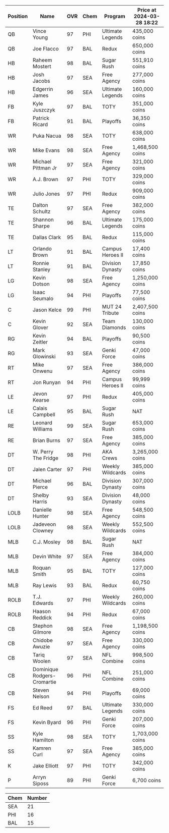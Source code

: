 Position | Name | OVR | Chem | Program | Price at 2024-03-28 18:22
--- | --- | --- | --- | --- | ---
QB | Vince Young | 97 | PHI | Ultimate Legends | 435,000 coins
QB | Joe Flacco | 97 | BAL | Redux | 650,000 coins
HB | Raheem Mostert | 98 | BAL | Sugar Rush | 551,910 coins
HB | Josh Jacobs | 97 | SEA | Free Agency | 277,000 coins
HB | Edgerrin James | 96 | SEA | Ultimate Legends | 160,000 coins
FB | Kyle Juszczyk | 97 | BAL | TOTY | 351,000 coins
FB | Patrick Ricard | 91 | BAL | Playoffs | 36,350 coins
WR | Puka Nacua | 98 | SEA | TOTY | 638,000 coins
WR | Mike Evans | 98 | SEA | Free Agency | 1,468,500 coins
WR | Michael Pittman Jr | 97 | SEA | Free Agency | 321,000 coins
WR | A.J. Brown | 97 | PHI | TOTY | 329,000 coins
WR | Julio Jones | 97 | PHI | Redux | 909,000 coins
TE | Dalton Schultz | 97 | SEA | Free Agency | 382,000 coins
TE | Shannon Sharpe | 96 | BAL | Ultimate Legends | 175,000 coins
TE | Dallas Clark | 95 | BAL | Redux | 115,000 coins
LT | Orlando Brown | 91 | BAL | Campus Heroes II | 17,400 coins
LT | Ronnie Stanley | 91 | BAL | Division Dynasty | 17,850 coins
LG | Kevin Dotson | 98 | SEA | Free Agency | 1,250,000 coins
LG | Isaac Seumalo | 94 | PHI | Playoffs | 77,500 coins
C | Jason Kelce | 99 | PHI | MUT 24 Tribute | 2,407,500 coins
C | Kevin Glover | 92 | SEA | Team Diamonds | 130,000 coins
RG | Kevin Zeitler | 94 | BAL | Playoffs | 90,500 coins
RG | Mark Glowinski | 93 | SEA | Genki Force | 47,000 coins
RT | Mike Onwenu | 97 | SEA | Free Agency | 386,000 coins
RT | Jon Runyan | 94 | PHI | Campus Heroes II | 99,999 coins
LE | Jevon Kearse | 97 | PHI | Redux | 405,000 coins
LE | Calais Campbell | 95 | BAL | Sugar Rush | NAT
RE | Leonard Williams | 99 | SEA | Sugar Rush | 653,000 coins
RE | Brian Burns | 97 | SEA | Free Agency | 385,000 coins
DT | W. Perry The Fridge | 98 | PHI | AKA Crews | 3,265,000 coins
DT | Jalen Carter | 97 | PHI | Weekly Wildcards | 385,000 coins
DT | Michael Pierce | 96 | BAL | Division Dynasty | 307,000 coins
DT | Shelby Harris | 93 | SEA | Division Dynasty | 48,000 coins
LOLB | Danielle Hunter | 98 | SEA | Free Agency | 548,500 coins
LOLB | Jadeveon Clowney | 98 | SEA | Weekly Wildcards | 552,500 coins
MLB | C.J. Mosley | 98 | BAL | Sugar Rush | NAT
MLB | Devin White | 97 | SEA | Free Agency | 384,000 coins
MLB | Roquan Smith | 95 | BAL | TOTY | 127,000 coins
MLB | Ray Lewis | 93 | BAL | Redux | 60,750 coins
ROLB | T.J. Edwards | 97 | PHI | Weekly Wildcards | 260,000 coins
ROLB | Haason Reddick | 94 | PHI | Redux | 67,000 coins
CB | Stephon Gilmore | 98 | SEA | Free Agency | 1,198,500 coins
CB | Chidobe Awuzie | 97 | SEA | Free Agency | 330,000 coins
CB | Tariq Woolen | 97 | SEA | NFL Combine | 998,500 coins
CB | Dominique Rodgers-Cromartie | 96 | PHI | NFL Combine | 251,000 coins
CB | Steven Nelson | 94 | PHI | Playoffs | 69,000 coins
FS | Ed Reed | 97 | BAL | Ultimate Legends | 330,000 coins
FS | Kevin Byard | 96 | PHI | Genki Force | 207,000 coins
SS | Kyle Hamilton | 98 | SEA | TOTY | 1,703,000 coins
SS | Kamren Curl | 97 | SEA | Free Agency | 385,000 coins
K | Jake Elliott | 97 | PHI | TOTY | 342,000 coins
P | Arryn Siposs | 89 | PHI | Genki Force | 6,700 coins

Chem | Number
--- | ---
SEA | 21
PHI | 16
BAL | 15
